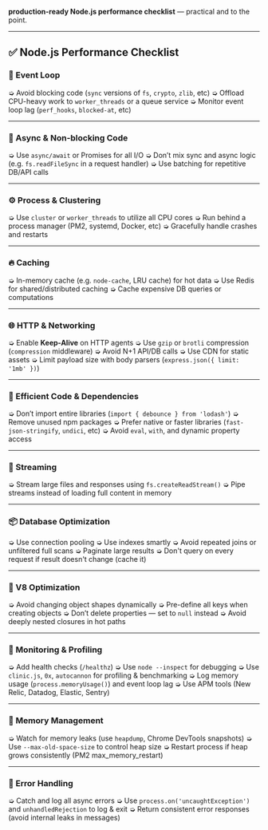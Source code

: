 **production-ready Node.js performance checklist** — practical and to the point.

---

## ✅ Node.js Performance Checklist

### 🔁 Event Loop

➭ Avoid blocking code (`sync` versions of `fs`, `crypto`, `zlib`, etc)
➭ Offload CPU-heavy work to `worker_threads` or a queue service
➭ Monitor event loop lag (`perf_hooks`, `blocked-at`, etc)

---

### 🧠 Async & Non-blocking Code

➭ Use `async/await` or Promises for all I/O
➭ Don’t mix sync and async logic (e.g. `fs.readFileSync` in a request handler)
➭ Use batching for repetitive DB/API calls

---

### ⚙️ Process & Clustering

➭ Use `cluster` or `worker_threads` to utilize all CPU cores
➭ Run behind a process manager (PM2, systemd, Docker, etc)
➭ Gracefully handle crashes and restarts

---

### 🔥 Caching

➭ In-memory cache (e.g. `node-cache`, LRU cache) for hot data
➭ Use Redis for shared/distributed caching
➭ Cache expensive DB queries or computations

---

### 🌐 HTTP & Networking

➭ Enable **Keep-Alive** on HTTP agents
➭ Use `gzip` or `brotli` compression (`compression` middleware)
➭ Avoid N+1 API/DB calls
➭ Use CDN for static assets
➭ Limit payload size with body parsers (`express.json({ limit: '1mb' })`)

---

### 🚀 Efficient Code & Dependencies

➭ Don’t import entire libraries (`import { debounce } from 'lodash'`)
➭ Remove unused npm packages
➭ Prefer native or faster libraries (`fast-json-stringify`, `undici`, etc)
➭ Avoid `eval`, `with`, and dynamic property access

---

### 🔁 Streaming

➭ Stream large files and responses using `fs.createReadStream()`
➭ Pipe streams instead of loading full content in memory

---

### 📦 Database Optimization

➭ Use connection pooling
➭ Use indexes smartly
➭ Avoid repeated joins or unfiltered full scans
➭ Paginate large results
➭ Don't query on every request if result doesn't change (cache it)

---

### 🧠 V8 Optimization

➭ Avoid changing object shapes dynamically
➭ Pre-define all keys when creating objects
➭ Don’t delete properties — set to `null` instead
➭ Avoid deeply nested closures in hot paths

---

### 🧪 Monitoring & Profiling

➭ Add health checks (`/healthz`)
➭ Use `node --inspect` for debugging
➭ Use `clinic.js`, `0x`, `autocannon` for profiling & benchmarking
➭ Log memory usage (`process.memoryUsage()`) and event loop lag
➭ Use APM tools (New Relic, Datadog, Elastic, Sentry)

---

### 🧼 Memory Management

➭ Watch for memory leaks (use `heapdump`, Chrome DevTools snapshots)
➭ Use `--max-old-space-size` to control heap size
➭ Restart process if heap grows consistently (PM2 max\_memory\_restart)

---

### 🧯 Error Handling

➭ Catch and log all async errors
➭ Use `process.on('uncaughtException')` and `unhandledRejection` to log & exit
➭ Return consistent error responses (avoid internal leaks in messages)
